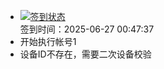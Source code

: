 - [![签到状态](https://github.com/womade/Cloud189-Actions/actions/workflows/main.yml/badge.svg?branch=main)](https://github.com/womade/Cloud189-Actions/actions/workflows/main.yml) <br> 签到时间：2025-06-27 00:47:37
- 开始执行帐号1
- 设备ID不存在，需要二次设备校验
